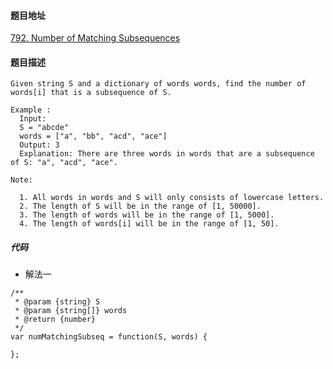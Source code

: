 #### 题目地址
[792. Number of Matching Subsequences](https://leetcode.com/problems/number-of-matching-subsequences/)
#### 题目描述
```
Given string S and a dictionary of words words, find the number of words[i] that is a subsequence of S.

Example :
  Input: 
  S = "abcde"
  words = ["a", "bb", "acd", "ace"]
  Output: 3
  Explanation: There are three words in words that are a subsequence of S: "a", "acd", "ace".

Note:

  1. All words in words and S will only consists of lowercase letters.
  2. The length of S will be in the range of [1, 50000].
  3. The length of words will be in the range of [1, 5000].
  4. The length of words[i] will be in the range of [1, 50].
```

##### 代码

- 解法一
```
/**
 * @param {string} S
 * @param {string[]} words
 * @return {number}
 */
var numMatchingSubseq = function(S, words) {
    
};
```
